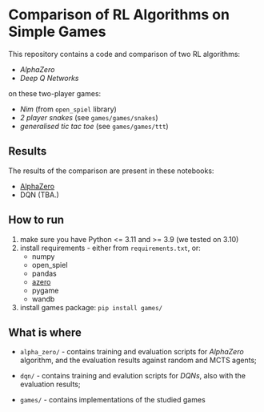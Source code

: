 # Comparison of RL Algorithms on Simple Games

This repository contains a code and comparison of two RL algorithms:
* *AlphaZero*
* *Deep Q Networks*

on these two-player games:
* *Nim* (from `open_spiel` library)
* *2 player snakes* (see `games/games/snakes`)
* *generalised tic tac toe* (see `games/games/ttt`)


## Results

The results of the comparison are present in these notebooks:
* [AlphaZero](https://colab.research.google.com/drive/1l9sGcW466SBNRLsl0KvqVVt4NDJhBShi?usp=sharing)
* DQN (TBA.)


## How to run

1. make sure you have Python <= 3.11 and >= 3.9 (we tested on 3.10)
2. install requirements - either from `requirements.txt`, or:
    * numpy
    * open_spiel
    * pandas
    * [azero](https://github.com/balgot/alpha_zero_os)
    * pygame
    * wandb
3. install games package:
    `pip install games/`


## What is where

* `alpha_zero/` - contains training and evaluation scripts for *AlphaZero*
algorithm, and the evaluation results against random and MCTS agents;

* `dqn/` - contains training and evalution scripts for *DQNs*, also with
the evaluation results;

* `games/` - contains implementations of the studied games

